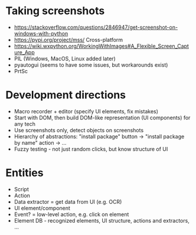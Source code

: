 # Taking screenshots
* https://stackoverflow.com/questions/2846947/get-screenshot-on-windows-with-python
* https://pypi.org/project/mss/ Cross-platform
* https://wiki.wxpython.org/WorkingWithImages#A_Flexible_Screen_Capture_App
* PIL (Windows, MacOS, Linux added later)
* pyautogui (seems to have some issues, but workarounds exist)
* PrtSc 

# Development directions
* Macro recorder + editor (specify UI elements, fix mistakes)
* Start with DOM, then build DOM-like representation (UI components) for any tech
* Use screenshots only, detect objects on screenshots
* Hierarchy of abstractions: "install package" button -> "install package by name" action -> ...
* Fuzzy testing - not just random clicks, but know structure of UI

# Entities
* Script
* Action
* Data extractor = get data from UI (e.g. OCR)
* UI element/component
* Event? = low-level action, e.g. click on element
* Element DB - recognized elements, UI structure, actions and extractors, ...